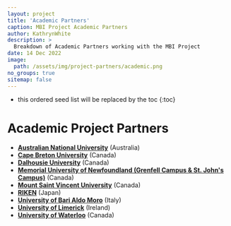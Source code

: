 ```yaml
---
layout: project
title: 'Academic Partners'
caption: MBI Project Academic Partners
author: KathrynWhite
description: >
  Breakdown of Academic Partners working with the MBI Project
date: 14 Dec 2022
image: 
  path: /assets/img/project-partners/academic.png
no_groups: true
sitemap: false
---
```


* this ordered seed list will be replaced by the toc
{:toc}

# Academic Project Partners

- **[Australian National University](https://www.anu.edu.au/)** (Australia) 
- **[Cape Breton University](https://www.cbu.ca/)** (Canada) 
- **[Dalhousie University](https://www.dal.ca/)** (Canada) 
- **[Memorial University of Newfoundland (Grenfell Campus & St. John's Campus)](https://www.mun.ca/)** (Canada) 
- **[Mount Saint Vincent University](https://www.msvu.ca/)** (Canada) 
- **[RIKEN](https://www.riken.jp/en/)** (Japan) 
- **[University of Bari Aldo Moro](https://www.uniba.it/en)** (Italy) 
- **[University of Limerick](https://www.ul.ie/)** (Ireland) 
- **[University of Waterloo](https://uwaterloo.ca/)** (Canada) 
